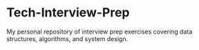 # Tech-Interview-Prep
My personal repository of interview prep exercises covering data structures, algorithms, and system design.
